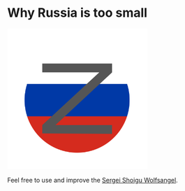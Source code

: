 # Why Russia is too small

<img alt="Animated transition between Z and SS" src="media/images/z.svg" class="img-fluid" width="321" height="321" />

Feel free to use and improve the
<a href="https://github.com/FakenewsCom/Samizdat/blob/main/public/media/images/z.svg">Sergei Shoigu Wolfsangel</a>.